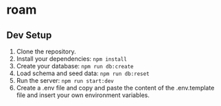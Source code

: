 # roam

## Dev Setup

1. Clone the repository.
1. Install your dependencies: `npm install`
1. Create your database: `npm run db:create`
1. Load schema and seed data: `npm run db:reset`
1. Run the server: `npm run start:dev`
1. Create a .env file and copy and paste the content of the .env.template file and insert your own environment variables.
